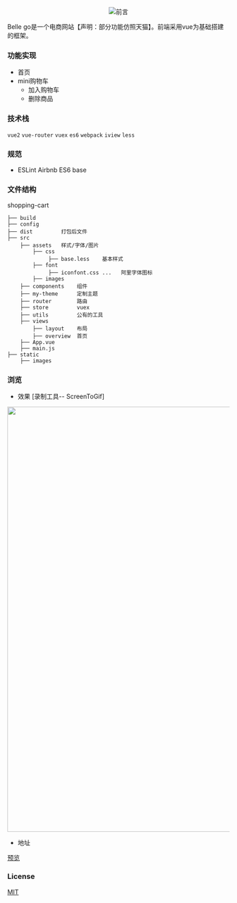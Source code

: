 <p align="center">
  <img src="https://github.com/liuqiyu/shopping-cart/blob/master/blog/logo.png/>
</p>


### 前言

Belle go是一个电商网站【声明：部分功能仿照天猫】。前端采用vue为基础搭建的框架。


### 功能实现

* 首页
* mini购物车
  * 加入购物车
  * 删除商品
  
### 技术栈

`vue2` `vue-router` `vuex` `es6` `webpack` `iview` `less`

### 规范

* ESLint Airbnb ES6 base

### 文件结构

shopping-cart

```
├── build
├── config
├── dist         打包后文件
├── src          
    ├── assets   样式/字体/图片
        ├── css
             ├── base.less    基本样式
        ├── font
             ├── iconfont.css ...   阿里字体图标
        ├── images
    ├── components    组件
    ├── my-theme      定制主题
    ├── router        路由
    ├── store         vuex
    ├── utils         公有的工具
    ├── views
        ├── layout    布局
        ├── overview  首页
    ├── App.vue
    ├── main.js
├── static
    ├── images

```

### 浏览

* 效果 [录制工具-- ScreenToGif]

<img src="https://github.com/liuqiyu/shopping-cart/blob/master/blog/show-1.gif" width="965"/>

* 地址

[预览](https://liuqiyu.github.io/shopping-cart/dist/#/)

### License

[MIT](https://github.com/liuqiyu/shopping-cart/blob/master/LICENSE)

